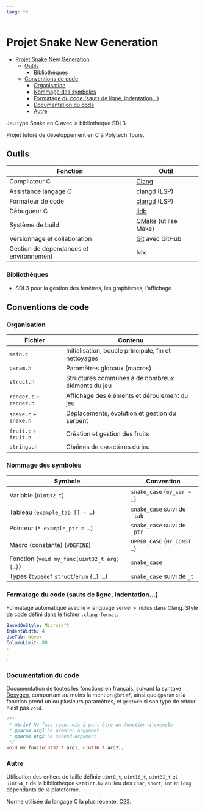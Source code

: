 ```yaml
---
lang: fr
---
```


# Projet Snake New Generation

<!--toc:start-->

- [Projet Snake New Generation](#projet-snake-new-generation)
  - [Outils](#outils)
    - [Bibliothèques](#bibliothèques)
  - [Conventions de code](#conventions-de-code)
    - [Organisation](#organisation)
    - [Nommage des symboles](#nommage-des-symboles)
    - [Formatage du code (sauts de ligne, indentation…)](#formatage-du-code-sauts-de-ligne-indentation)
    - [Documentation du code](#documentation-du-code)
    - [Autre](#autre)

<!--toc:end-->

Jeu type Snake en C avec la bibliothèque SDL3.

Projet tutoré de développement en C à Polytech Tours.

## Outils

| Fonction                                | Outil                                     |
| --------------------------------------- | ----------------------------------------- |
| Compilateur C                           | [Clang](https://clang.llvm.org)           |
| Assistance langage C                    | [clangd](https://clangd.llvm.org) (LSP)   |
| Formateur de code                       | [clangd](https://clangd.llvm.org) (LSP)   |
| Débugueur C                             | [lldb](https://lldb.llvm.org)             |
| Système de build                        | [CMake](https://cmake.org) (utilise Make) |
| Versionnage et collaboration            | [Git](https://git-scm.com) avec GitHub    |
| Gestion de dépendances et environnement | [Nix](https://nixos.org)                  |

### Bibliothèques

- SDL3 pour la gestion des fenêtres, les graphismes, l’affichage

<!-- - SDL3-ttf pour supporter l’écriture dans les fenêtres SDL3 -->

## Conventions de code

### Organisation

| Fichier                 | Contenu                                              |
| ----------------------- | ---------------------------------------------------- |
| `main.c`                | Initialisation, boucle principale, fin et nettoyages |
| `param.h`               | Paramètres globaux (macros)                          |
| `struct.h`              | Structures communes à de nombreux éléments du jeu    |
| `render.c` + `render.h` | Affichage des éléments et déroulement du jeu         |
| `snake.c` + `snake.h`   | Déplacements, évolution et gestion du serpent        |
| `fruit.c` + `fruit.h`   | Création et gestion des fruits                       |
| `strings.h`             | Chaînes de caractères du jeu                         |

### Nommage des symboles

| Symbole                                     | Convention                   |
| ------------------------------------------- | ---------------------------- |
| Variable (`uint32_t`)                       | `snake_case` (`my_var = …`)  |
| Tableau (`example_tab [] = …`)              | `snake_case` suivi de `_tab` |
| Pointeur (`* example_ptr = …`)              | `snake_case` suivi de `_ptr` |
| Macro (constante) (`#DEFINE`)               | `UPPER_CASE` (`MY_CONST …`)  |
| Fonction (`void my_func(uint32_t arg) {…}`) | `snake_case`                 |
| Types (`typedef` `struct`/`enum` `{…} …`)   | `snake_case` suivi de `_t`   |

### Formatage du code (sauts de ligne, indentation…)

Formatage automatique avec le « language server » inclus dans Clang. Style de
code défini dans le fichier `.clang-format`.

```yml
BasedOnStyle: Microsoft
IndentWidth: 4
UseTab: Never
ColumnLimit: 80
.
.
.
```

### Documentation du code

Documentation de toutes les fonctions en français, suivant la syntaxe
[Doxygen](https://www.doxygen.nl/manual), comportant au moins la mention
`@brief`, ainsi que `@param` si la fonction prend un ou plusieurs paramètres, et
`@return` si son type de retour n’est pas `void`.

```c
/**
 * @brief Ne fais rien, mis à part être un fonction d’exemple
 * @param arg1 Le premier argument
 * @param arg2 Le second argument
 */
void my_func(uint32_t arg1, uint16_t arg2);
```

### Autre

Utilisation des entiers de taille définie `uint8_t`, `uint16_t`, `uint32_t` et
`uint64_t` de la bibliothèque `<stdint.h>` au lieu des `char`, `short`, `int` et
`long` dépendants de la plateforme.

Norme utilisée du langage C la plus récente,
[C23](https://en.wikipedia.org/wiki/C23_(C_standard_revision)).
